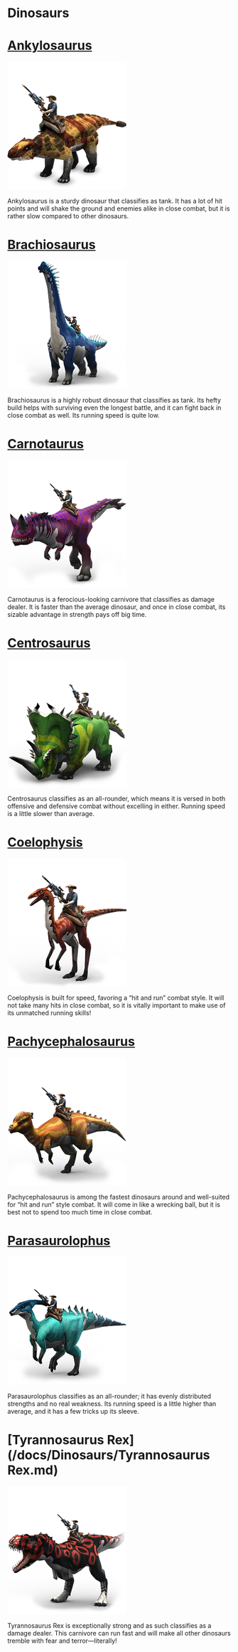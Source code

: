 # Dinosaurs

# [Ankylosaurus](/docs/Dinosaurs/Ankylosaurus.md)

![Ankylosaurus](/data/images/Dinosaurs/Ankylosaurus/Ankylosaurus.png)

Ankylosaurus is a sturdy dinosaur that classifies as tank. It has a lot of hit points and will shake the ground and enemies alike in close combat, but it is rather slow compared to other dinosaurs.

# [Brachiosaurus](/docs/Dinosaurs/Brachiosaurus.md)

![Brachiosaurus](/data/images/Dinosaurs/Brachiosaurus/Brachiosaurus.png)

Brachiosaurus is a highly robust dinosaur that classifies as tank. Its hefty build helps with surviving even the longest battle, and it can fight back in close combat as well. Its running speed is quite low.

# [Carnotaurus](/docs/Dinosaurs/Carnotaurus.md)

![Carnotaurus](/data/images/Dinosaurs/Carnotaurus/Carnotaurus.png)

Carnotaurus is a ferocious-looking carnivore that classifies as damage dealer. It is faster than the average dinosaur, and once in close combat, its sizable advantage in strength pays off big time.

# [Centrosaurus](/docs/Dinosaurs/Centrosaurus.md)

![Centrosaurus](/data/images/Dinosaurs/Centrosaurus/Centrosaurus.png)

Centrosaurus classifies as an all-rounder, which means it is versed in both offensive and defensive combat without excelling in either. Running speed is a little slower than average.

# [Coelophysis](/docs/Dinosaurs/Coelophysis.md)

![Coelophysis](/data/images/Dinosaurs/Coelophysis/Coelophysis.png)

Coelophysis is built for speed, favoring a “hit and run” combat style. It will not take many hits in close combat, so it is vitally important to make use of its unmatched running skills!

# [Pachycephalosaurus](/docs/Dinosaurs/Pachycephalosaurus.md)

![Pachycephalosaurus](/data/images/Dinosaurs/Pachycephalosaurus/Pachycephalosaurus.png)

Pachycephalosaurus is among the fastest dinosaurs around and well-suited for “hit and run” style combat. It will come in like a wrecking ball, but it is best not to spend too much time in close combat.

# [Parasaurolophus](/docs/Dinosaurs/Parasaurolophus.md)

![Parasaurolophus](/data/images/Dinosaurs/Parasaurolophus/Parasaurolophus.png)

Parasaurolophus classifies as an all-rounder; it has evenly distributed strengths and no real weakness. Its running speed is a little higher than average, and it has a few tricks up its sleeve.

# [Tyrannosaurus Rex](/docs/Dinosaurs/Tyrannosaurus Rex.md)

![Tyrannosaurus Rex](/data/images/Dinosaurs/Tyrannosaurus-Rex/Tyrannosaurus-Rex.png)

Tyrannosaurus Rex is exceptionally strong and as such classifies as a damage dealer. This carnivore can run fast and will make all other dinosaurs tremble with fear and terror—literally!

